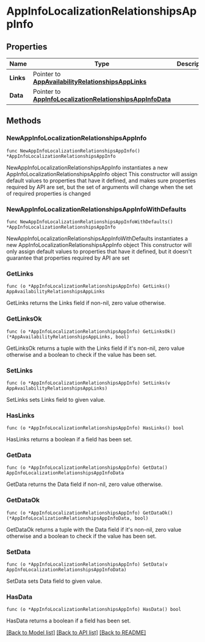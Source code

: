 # AppInfoLocalizationRelationshipsAppInfo

## Properties

Name | Type | Description | Notes
------------ | ------------- | ------------- | -------------
**Links** | Pointer to [**AppAvailabilityRelationshipsAppLinks**](AppAvailabilityRelationshipsAppLinks.md) |  | [optional] 
**Data** | Pointer to [**AppInfoLocalizationRelationshipsAppInfoData**](AppInfoLocalizationRelationshipsAppInfoData.md) |  | [optional] 

## Methods

### NewAppInfoLocalizationRelationshipsAppInfo

`func NewAppInfoLocalizationRelationshipsAppInfo() *AppInfoLocalizationRelationshipsAppInfo`

NewAppInfoLocalizationRelationshipsAppInfo instantiates a new AppInfoLocalizationRelationshipsAppInfo object
This constructor will assign default values to properties that have it defined,
and makes sure properties required by API are set, but the set of arguments
will change when the set of required properties is changed

### NewAppInfoLocalizationRelationshipsAppInfoWithDefaults

`func NewAppInfoLocalizationRelationshipsAppInfoWithDefaults() *AppInfoLocalizationRelationshipsAppInfo`

NewAppInfoLocalizationRelationshipsAppInfoWithDefaults instantiates a new AppInfoLocalizationRelationshipsAppInfo object
This constructor will only assign default values to properties that have it defined,
but it doesn't guarantee that properties required by API are set

### GetLinks

`func (o *AppInfoLocalizationRelationshipsAppInfo) GetLinks() AppAvailabilityRelationshipsAppLinks`

GetLinks returns the Links field if non-nil, zero value otherwise.

### GetLinksOk

`func (o *AppInfoLocalizationRelationshipsAppInfo) GetLinksOk() (*AppAvailabilityRelationshipsAppLinks, bool)`

GetLinksOk returns a tuple with the Links field if it's non-nil, zero value otherwise
and a boolean to check if the value has been set.

### SetLinks

`func (o *AppInfoLocalizationRelationshipsAppInfo) SetLinks(v AppAvailabilityRelationshipsAppLinks)`

SetLinks sets Links field to given value.

### HasLinks

`func (o *AppInfoLocalizationRelationshipsAppInfo) HasLinks() bool`

HasLinks returns a boolean if a field has been set.

### GetData

`func (o *AppInfoLocalizationRelationshipsAppInfo) GetData() AppInfoLocalizationRelationshipsAppInfoData`

GetData returns the Data field if non-nil, zero value otherwise.

### GetDataOk

`func (o *AppInfoLocalizationRelationshipsAppInfo) GetDataOk() (*AppInfoLocalizationRelationshipsAppInfoData, bool)`

GetDataOk returns a tuple with the Data field if it's non-nil, zero value otherwise
and a boolean to check if the value has been set.

### SetData

`func (o *AppInfoLocalizationRelationshipsAppInfo) SetData(v AppInfoLocalizationRelationshipsAppInfoData)`

SetData sets Data field to given value.

### HasData

`func (o *AppInfoLocalizationRelationshipsAppInfo) HasData() bool`

HasData returns a boolean if a field has been set.


[[Back to Model list]](../README.md#documentation-for-models) [[Back to API list]](../README.md#documentation-for-api-endpoints) [[Back to README]](../README.md)


